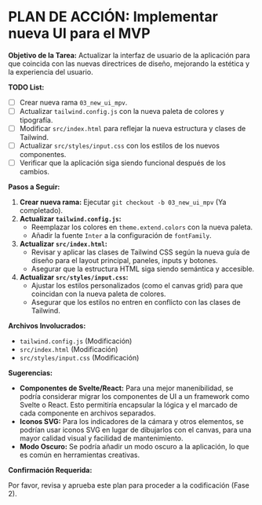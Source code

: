 # PLAN DE ACCIÓN: Implementar nueva UI para el MVP

**Objetivo de la Tarea:** Actualizar la interfaz de usuario de la aplicación para que coincida con las nuevas directrices de diseño, mejorando la estética y la experiencia del usuario.

**TODO List:**

*   [ ] Crear nueva rama `03_new_ui_mpv`.
*   [ ] Actualizar `tailwind.config.js` con la nueva paleta de colores y tipografía.
*   [ ] Modificar `src/index.html` para reflejar la nueva estructura y clases de Tailwind.
*   [ ] Actualizar `src/styles/input.css` con los estilos de los nuevos componentes.
*   [ ] Verificar que la aplicación siga siendo funcional después de los cambios.

**Pasos a Seguir:**

1.  **Crear nueva rama:** Ejecutar `git checkout -b 03_new_ui_mpv` (Ya completado).
2.  **Actualizar `tailwind.config.js`:**
    *   Reemplazar los colores en `theme.extend.colors` con la nueva paleta.
    *   Añadir la fuente `Inter` a la configuración de `fontFamily`.
3.  **Actualizar `src/index.html`:**
    *   Revisar y aplicar las clases de Tailwind CSS según la nueva guía de diseño para el layout principal, paneles, inputs y botones.
    *   Asegurar que la estructura HTML siga siendo semántica y accesible.
4.  **Actualizar `src/styles/input.css`:**
    *   Ajustar los estilos personalizados (como el canvas grid) para que coincidan con la nueva paleta de colores.
    *   Asegurar que los estilos no entren en conflicto con las clases de Tailwind.

**Archivos Involucrados:**

*   `tailwind.config.js` (Modificación)
*   `src/index.html` (Modificación)
*   `src/styles/input.css` (Modificación)

**Sugerencias:**

*   **Componentes de Svelte/React:** Para una mejor manenibilidad, se podría considerar migrar los componentes de UI a un framework como Svelte o React. Esto permitiría encapsular la lógica y el marcado de cada componente en archivos separados.
*   **Iconos SVG:** Para los indicadores de la cámara y otros elementos, se podrían usar iconos SVG en lugar de dibujarlos con el canvas, para una mayor calidad visual y facilidad de mantenimiento.
*   **Modo Oscuro:** Se podría añadir un modo oscuro a la aplicación, lo que es común en herramientas creativas.

**Confirmación Requerida:**

Por favor, revisa y aprueba este plan para proceder a la codificación (Fase 2).
